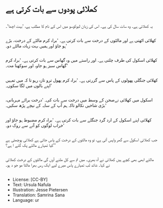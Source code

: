 # کھلائی پودوں سے بات کرتی ہے

##
یہ کھلائی ہے۔ وہ سات سال کی ہے۔ اس کی زبان لبوکوسو میں اس کے نام کا مطلب ہے، 'بہت اچھا'۔

##
کھلائی اٹھتی ہے اور مالٹوں کے درخت سے بات کرتی ہے۔ 'براہ کرم مالٹے کے درخت، بڑے ہو جاؤ اور ہمیں بہت زیادہ مالٹے دو۔'

##
کھلائی اسکول کی طرف چلتی ہے۔ اور راستے میں وہ گھاس سے بات کرتی ہے۔ 'براہ کرم گھاس سبز ہو جاو، اور سوکھنا مت۔'

##
کھلائی جنگلی پھولوں کے پاس سے گزرتی ہے۔ 'براہ کرم پھول ترو تازہ رہو تا کہ میں تمہیں اپنے بالوں میں لگا سکوں۔'

##
اسکول میں کھلائی نےصحن کے وسط میں درخت سے بات کی۔ 'درخت برائے مہربانی، بڑی شاخیں نکالو تاکہ ہم آپ کے سایہ کے نیچے پڑھ سکیں۔'

##
کھلائی اپنے اسکول کے ارد گرد جنگلے سے بات کرتی ہے۔ 'براہ کرم مضبوط ہو جاؤ اور خراب لوگوں کو آنے سے روک دو۔'

##
جب کھلائی اسکول سے گھر واپس آتی ہے، تو وہ مالٹوں کے درخت کے پاس جاتی ہے کھلائی پوچھتی ہے 'کیا تمہارے مالٹے پک گئے ا ہے؟'

##
مالٹے ابھی بھی کچے ہیں کھلائی نے آہ بھری۔ میں تم سے کل ملنے آوں گی مالٹوں کے درخت کھلائی نے کہا۔ شائد تٓب تمہارے پاس میرے لیے ایک رس بھرا مالٹا مو جو د ہو۔

##
* License: [CC-BY]
* Text: Ursula Nafula
* Illustration: Jesse Pietersen
* Translation: Samrina Sana
* Language: ur
